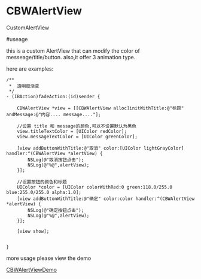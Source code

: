 # CBWAlertView
CustomAlertView

#useage

this is a custom AlertView that can modify the color of messeage/title/button.
also,it offer 3 animation type.

here are examples:

```
/**
 *  透明度渐变
 */
- (IBAction)fadeAction:(id)sender {
    
    CBWAlertView *view = [[CBWAlertView alloc]initWithTitle:@"标题" andMessage:@"内容.... message...."];

    //设置 title 和 message的颜色,可以不设置默认为黑色
    view.titleTextColor = [UIColor redColor];
    view.messageTextColor = [UIColor greenColor];
    
    [view addButtonWithTitle:@"取消" color:[UIColor lightGrayColor] handler:^(CBWAlertView *alertView) {
        NSLog(@"取消按钮点击");
        NSLog(@"%@",alertView);
    }];
    
    //设置按钮的颜色和标题
    UIColor *color = [UIColor colorWithRed:0 green:118.0/255.0 blue:255.0/255.0 alpha:1.0];
    [view addButtonWithTitle:@"确定" color:color handler:^(CBWAlertView *alertView) {
        NSLog(@"确定按钮点击");
        NSLog(@"%@",alertView);
    }];
    
    [view show];
   

}

```

more usage please view the demo

[CBWAlertViewDemo](https://github.com/xeroxmx/CBWAlertView.git)